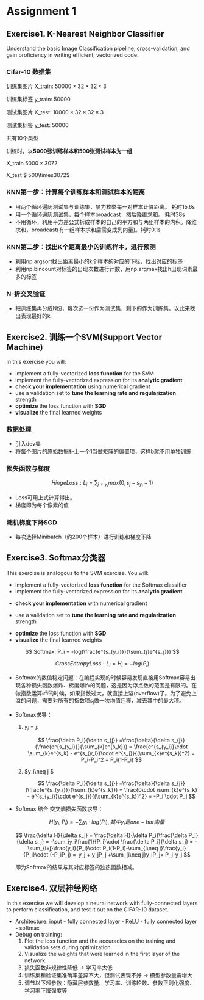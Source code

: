 # Assignment 1

## Exercise1. K-Nearest Neighbor Classifier

Understand the basic Image Classification pipeline, cross-validation, and gain proficiency in writing efficient, vectorized code.

### Cifar-10 数据集

训练集图片 X_train: $50000\times32\times32\times3$

训练集标签 y_train: $50000$

测试集图片 X_test: $10000\times32\times32\times3$

测试集标签 y_test: $50000$

共有10个类型

训练时，以**5000张训练样本和500张测试样本为一组**

X_train $5000\times3072$

X_test  $ 500\times3072$

### KNN第一步：计算每个训练样本和测试样本的距离

* 用两个循环遍历测试集与训练集，暴力枚举每一对样本计算距离。 耗时15.6s
* 用一个循环遍历测试集，每个样本broadcast，然后降维求和。 耗时38s
* 不用循环，利用平方差公式拆成样本的自己的平方和与两组样本的内积。降维求和，broadcast(有一组样本求和后需变成列向量)。耗时0.1s

### KNN第二步：找出K个距离最小的训练样本，进行预测

* 利用np.argsort找出距离最小的k个样本的对应的下标，找出对应的标签
* 利用np.bincount对标签的出现次数进行计数，用np.argmax找出h出现词素最多的标签

### N-折交叉验证

* 把训练集再分成N份，每次选一份作为测试集，剩下的作为训练集。以此来找出表现最好的k

## Exercise2. 训练一个SVM(Support Vector Machine)

In this exercise you will:

- implement a fully-vectorized **loss function** for the SVM
- implement the fully-vectorized expression for its **analytic gradient**
- **check your implementation** using numerical gradient
- use a validation set to **tune the learning rate and regularization** strength
- **optimize** the loss function with **SGD**
- **visualize** the final learned weights

### 数据处理

- 引入dev集
- 将每个图片的原始数据补上一个1当做矩阵的偏置项，这样b就不用单独训练

### 损失函数与梯度

$$
Hinge Loss:L_i = \sum_{j\neq y_i}max(0, s_j-s_{y_i} + 1)
$$

* Loss可用上式计算得出。
* 梯度即为每个像素的值

### 随机梯度下降SGD

* 每次选择Minibatch（约200个样本）进行训练和梯度下降

## Exercise3. Softmax分类器

This exercise is analogous to the SVM exercise. You will:

- implement a fully-vectorized **loss function** for the Softmax classifier
- implement the fully-vectorized expression for its **analytic gradient**

* **check your implementation** with numerical gradient

- use a validation set to **tune the learning rate and regularization** strength

* **optimize** the loss function with **SGD**
* **visualize** the final learned weights

$$
Softmax: P_i = -log(\frac{e^{s_{y_i}}}{\sum_{j}e^{s_j}})
$$

$$
Cross Entropy Loss: L_i = H_i = -log(P_i)
$$

- Softmax的数值稳定问题：在编程实现的时候容易发现直接用Softmax容易出现各种损失函数爆炸、梯度爆炸的问题，这是因为浮点数的范围是有限的。在做指数运算$e^{s_j}$的时候，如果指数过大，就直接上溢(overflow)了。为了避免上溢的问题，需要对所有的指数项$s_j$做一次均值迁移，减去其中的最大项。
- Softmax求导：

  1. $y_i = j$:

     $$
     \frac{\delta P_i}{\delta s_{j}} =\frac{\delta}{\delta s_{j}}(\frac{e^{s_{y_i}}}{\sum_{k}e^{s_k}}) = \frac{e^{s_{y_i}}\cdot \sum_{k}e^{s_k} - e^{s_{y_i}}\cdot e^{s_j}}{(\sum_{k}e^{s_k})^2} = P_i-P_i^2 = P_i(1-P_i)
     $$
  2. $y_i\neq j $

     $$
     \frac{\delta P_i}{\delta s_{j}} =\frac{\delta}{\delta s_{j}}(\frac{e^{s_{y_i}}}{\sum_{k}e^{s_k}}) = \frac{0\cdot \sum_{k}e^{s_k} - e^{s_{y_i}}\cdot e^{s_j}}{(\sum_{k}e^{s_k})^2} = -P_i \cdot P_j
     $$
- Softmax 结合 交叉熵损失函数求导：

  $$
  H(y_i,P_i) = -\sum_iy_i\cdot log(P_i), 其中y_i是one-hot向量
  $$

  $$
  \frac{\delta H}{\delta s_j} = \frac{\delta H}{\delta P_i}\frac{\delta P_i}{\delta s_j} = -\sum_iy_i\frac{1}{P_i}\cdot \frac{\delta P_i}{\delta s_j} = -\sum_{i=j}\frac{y_i}{P_i}\cdot P_i(1-P_i)-\sum_{i\neq j}\frac{y_i}{P_i}\cdot (-P_iP_j) =-y_j + y_jP_j +\sum_{i\neq j}y_iP_j= P_j-y_j
  $$

  即为Softmax的结果与其对应标签的独热函数相减。

## Exercise4. 双层神经网络

In this exercise we will develop a neural network with fully-connected layers to perform classification, and test it out on the CIFAR-10 dataset.

- Architecture: input - fully connected layer - ReLU - fully connected layer - softmax
- Debug on training:
  1. Plot the loss function and the accuracies on the training and validation sets during optimization.
  2. Visualize the weights that were learned in the first layer of the network.
  3. 损失函数非规律性降低 -> 学习率太低
  4. 训练集和验证集准确率差异不大，但测试表现不好 -> 模型参数量需增大
  5. 调节以下超参数：隐藏层参数量、学习率、训练轮数、参数正则化强度、学习率下降强度等
